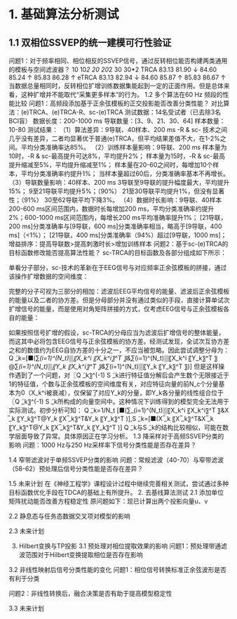 # 1. 基础算法分析测试
## 1.1 双相位SSVEP的统一建模可行性验证
问题1：对于频率相同、相位相反的SSVEP信号，通过反转相位能否构建两类通用的模板与空间滤波器？
	10	10*2	20	20*2	30	30*2
TRCA	83.13	81.90 ↓	84.60	85.24 ↑	85.83	86.28 ↑
eTRCA	83.13	82.94 ↓	84.60	85.87 ↑	85.83	86.67 ↑
当数据总量相同时，反转相位扩增训练数据集能起到一定的正面作用。但是总体来看，这种扩增并不能取代“采集更多样本”的行为。
1.2 多个算法在60 Hz 频段的性能比较
问题1：高频段添加基于正余弦模板的正交投影能否改善分类性能？
对比算法：(e)TRCA、(e)TRCA-R、sc-(e)TRCA
测试数据：14名受试者（已去除3名BCI盲）
数据长度：200-1000 ms
导联数量：[3、9、21、30、64]
样本数量：10-80
测试结果：
（1）算法差异：9导联、40样本、200 ms
-R & sc- 技术之间几乎没有差异，二者均显著优于普通(e)TRCA，但平均结果差值不大，在1-2%之间。平均分类准确率达85%。
（2）训练样本量影响：9导联、200 ms
样本量为10时，-R & sc-最高提升可达8%，平均提升2%；
样本量为15时，-R & sc-最高提升缩减至5%，平均提升缩减至1%；
样本量在20-60之间时，每增加10个样本，平均分类准确率约提升1%；
当样本量超过60后，分类准确率基本不再增长。
（3）导联数量影响：40样本、200 ms
3导联至9导联的提升幅度最大，平均提升15%；
9至21导联平均提升5%；（90%）
21至30导联平均提升1%，但没有显著性；（91%）
30至62导联平均下降3%。
（4）数据时长影响：9导联、40样本
200-600 ms区间范围内，数据时长每增加200 ms，平均分类准确率约提升2%；600-1000 ms区间范围内，每增长200 ms平均准确率提升1%；
[21导联，200 ms]分类准确率与[9导联，600 ms]分类准确率相当，略高于[9导联，400 ms]（<1%）；
[21导联，400 ms]分类准确率（94%）超过[9导联，1000 ms]；
增益排序：提高导联数>提高刺激时长>增加训练样本
问题2：基于sc-(e)TRCA的目标函数修改能否提高算法性能？
sc-TRCA的目标函数及各部分组成如下所示：
 
 
单看分子部分，sc-技术的革新在于EEG信号与对应频率正余弦模板的拼接，通过该操作扩增数据的空间维度：
 
 
 
完整的分子可视为三部分的相加：滤波后EEG平均信号的能量、滤波后正余弦模板的能量以及二者的协方差。但是分母部分并没有通过类似的手段，直接计算单试次扩增信号的能量，而是使用对角矩阵拼接的方式，仅考虑EEG信号与正余弦模板各自的能量：
 
如果按照信号扩增的假设，sc-TRCA的分母应当为滤波后扩增信号的整体能量，而这其中必将包含EEG信号与正余弦模板的协方差。经测试发现，全试次互协方差之和的数值约为EEG自协方差的十分之一，不应当被忽略。因此尝试调整分母为：
Q ̃_k=[■(∑_(i=1)^(N_t)▒〖X_k^i 〖X_k^i〗^T 〗&∑_(i=1)^(N_t)▒〖X_k^i 〖Y_k〗^T 〗@∑_(i=1)^(N_t)▒〖Y_k 〖X_k^i〗^T 〗&∑_(i=1)^(N_t)▒〖Y_k 〖Y_k〗^T 〗)]
但是这样操作遇到了一个问题，对〖Q ̃_k〗^(-1) S ̃_k进行特征值分解后会产生数个无限接近于1的特征值，个数与正余弦模板的空间维度有关，对应特征向量的前N_c个分量基本为0（X_k^i被衰减），仅保留了对应Y_k的分量，即Y_k各分量的线性组合位于〖Q ̃_k〗^(-1) S ̃_k所构成的向量空间中。这种情况下训练得到的模型完全无法用于实际测试。初步分析可知：
Q ̃_k=1/N_t  [■(∑_(i=1)^(N_t)▒〖X_k^i 〖X_k^i〗^T 〗&X ̅_k 〖Y_k〗^T@Y_k 〖X ̅_k〗^T&Y_k 〖Y_k〗^T )],S ̃_k=[■(X ̅_k 〖X ̅_k〗^T&X ̅_k 〖Y_k〗^T@Y_k 〖X ̅_k〗^T&Y_k 〖Y_k〗^T )]
Q ̃_k与S ̃_k的结构比较相似，可能在数学层面导致了异常。具体原因正在学习分析。
1.3 降采样对于高频SSVEP分类的影响
问题：1000 Hz与250 Hz采样率下信号分类性能是否存在差异？

1.4 窄带滤波对于单频SSVEP分类的影响
问题：常规滤波（40-70）与窄带滤波（58-62）预处理后信号分类性能是否存在差异？

1.5 未来计划
在《神经工程学》课程设计过程中继续完善相关测试，尝试通过多种目标函数优化手段在TDCA的基础上有所提升。
2. 去基线算法测试
2.1 添加单位矩阵扰动能否改善方程稳定性
原问题如下：现已计算出两个投影向量u、v

2.2 静息态与任务态数据交叉项对模型的影响


2.3 未来计划

3. Hilbert变换与TP投影
3.1 预处理对相位提取效果的影响
问题1：预处理带通滤波范围对于Hilbert变换提取相位是否存在影响

3.2 非线性映射后信号分类性能的变化
问题1：相位信号转换标准正余弦波形是否有利于分类

问题2：非线性转换后，融合决策是否有助于提高模型稳定性

3.3 未来计划


